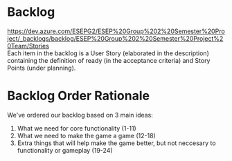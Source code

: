 # Backlog
https://dev.azure.com/ESEPG2/ESEP%20Group%202%20Semester%20Project/_backlogs/backlog/ESEP%20Group%202%20Semester%20Project%20Team/Stories <br>
Each item in the backlog is a User Story (elaborated in the description) containing the definition of ready (in the acceptance criteria) and Story Points (under planning).<br>
# Backlog Order Rationale
We've ordered our backlog based on 3 main ideas:<br>
1. What we need for core functionality (1-11)<br>
2. What we need to make the game a game (12-18)<br>
3. Extra things that will help make the game better, but not neccesary to functionality or gameplay (19-24) <br>
